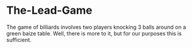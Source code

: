 # The-Lead-Game
The game of billiards involves two players knocking 3 balls around on a green baize table. Well, there is more to it, but for our purposes this is sufficient.
